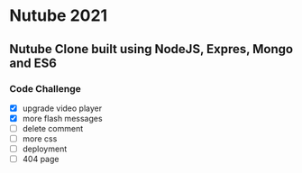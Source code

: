 # Nutube 2021

## Nutube Clone built using NodeJS, Expres, Mongo and ES6

### Code Challenge

- [x] upgrade video player
- [x] more flash messages
- [ ] delete comment
- [ ] more css
- [ ] deployment
- [ ] 404 page
